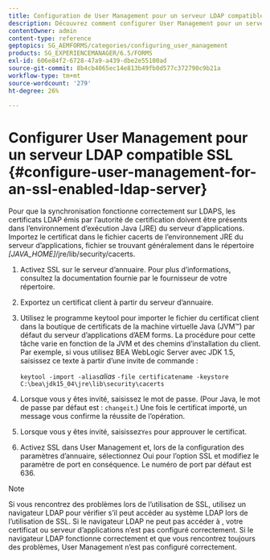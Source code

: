 ```yaml
---
title: Configuration de User Management pour un serveur LDAP compatible SSL
description: Découvrez comment configurer User Management pour un serveur LDAP SSL afin de permettre le fonctionnement correct de la synchronisation sur LDAPS.
contentOwner: admin
content-type: reference
geptopics: SG_AEMFORMS/categories/configuring_user_management
products: SG_EXPERIENCEMANAGER/6.5/FORMS
exl-id: 606e84f2-6728-47a9-a439-dbe2e55100ad
source-git-commit: 8b4cb4065ec14e813b49fb0d577c372790c9b21a
workflow-type: tm+mt
source-wordcount: '279'
ht-degree: 26%

---
```


# Configurer User Management pour un serveur LDAP compatible SSL {#configure-user-management-for-an-ssl-enabled-ldap-server}

Pour que la synchronisation fonctionne correctement sur LDAPS, les certificats LDAP émis par l’autorité de certification doivent être présents dans l’environnement d’exécution Java (JRE) du serveur d’applications. Importez le certificat dans le fichier cacerts de l’environnement JRE du serveur d’applications, fichier se trouvant généralement dans le répertoire *[JAVA_HOME]*/jre/lib/security/cacerts.

1. Activez SSL sur le serveur d’annuaire. Pour plus d’informations, consultez la documentation fournie par le fournisseur de votre répertoire.
1. Exportez un certificat client à partir du serveur d’annuaire.
1. Utilisez le programme keytool pour importer le fichier du certificat client dans la boutique de certificats de la machine virtuelle Java (JVM™) par défaut du serveur d’applications d’AEM forms. La procédure pour cette tâche varie en fonction de la JVM et des chemins d’installation du client. Par exemple, si vous utilisez BEA WebLogic Server avec JDK 1.5, saisissez ce texte à partir d’une invite de commande :

   `keytool -import -alias`*alias* `-file certificatename -keystore C:\bea\jdk15_04\jre\lib\security\cacerts`

1. Lorsque vous y êtes invité, saisissez le mot de passe. (Pour Java, le mot de passe par défaut est : `changeit`.) Une fois le certificat importé, un message vous confirme la réussite de l’opération.
1. Lorsque vous y êtes invité, saisissez`Yes` pour approuver le certificat.
1. Activez SSL dans User Management et, lors de la configuration des paramètres d’annuaire, sélectionnez Oui pour l’option SSL et modifiez le paramètre de port en conséquence. Le numéro de port par défaut est 636.

>[!NOTE]
>
>Si vous rencontrez des problèmes lors de l’utilisation de SSL, utilisez un navigateur LDAP pour vérifier s’il peut accéder au système LDAP lors de l’utilisation de SSL. Si le navigateur LDAP ne peut pas accéder à , votre certificat ou serveur d’applications n’est pas configuré correctement. Si le navigateur LDAP fonctionne correctement et que vous rencontrez toujours des problèmes, User Management n’est pas configuré correctement.

